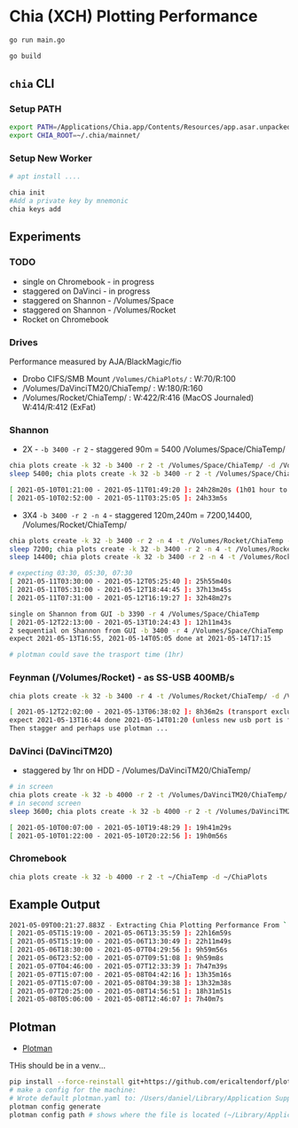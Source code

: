 # Chia (XCH) Plotting Performance

```bash
go run main.go

go build
```

## `chia` CLI

### Setup PATH

```bash
export PATH=/Applications/Chia.app/Contents/Resources/app.asar.unpacked/daemon:$PATH
export CHIA_ROOT=~/.chia/mainnet/
```

### Setup New Worker

```bash
# apt install ....

chia init
#Add a private key by mnemonic
chia keys add 
```

## Experiments

### TODO

- single on Chromebook - in progress
- staggered on DaVinci - in progress
- staggered on Shannon  - /Volumes/Space
- staggered on Shannon  - /Volumes/Rocket
- Rocket on Chromebook

### Drives

Performance measured by AJA/BlackMagic/fio

- Drobo CIFS/SMB Mount `/Volumes/ChiaPlots/` : W:70/R:100
- /Volumes/DaVinciTM20/ChiaTemp/ : W:180/R:160
- /Volumes/Rocket/ChiaTemp/ : W:422/R:416 (MacOS Journaled) W:414/R:412 (ExFat)

### Shannon

- 2X - `-b 3400 -r 2` - staggered 90m = 5400 /Volumes/Space/ChiaTemp/ 

```bash
chia plots create -k 32 -b 3400 -r 2 -t /Volumes/Space/ChiaTemp/ -d /Volumes/ChiaPlots/
sleep 5400; chia plots create -k 32 -b 3400 -r 2 -t /Volumes/Space/ChiaTemp/ -d /Volumes/ChiaPlots/

[ 2021-05-10T01:21:00 - 2021-05-11T01:49:20 ]: 24h28m20s (1h01 hour to move to Drobo)
[ 2021-05-10T02:52:00 - 2021-05-11T03:25:05 ]: 24h33m5s
```

- 3X4 `-b 3400 -r 2 -n 4` - staggered 120m,240m = 7200,14400, /Volumes/Rocket/ChiaTemp/

```bash
chia plots create -k 32 -b 3400 -r 2 -n 4 -t /Volumes/Rocket/ChiaTemp -d /Volumes/ChiaPlots/
sleep 7200; chia plots create -k 32 -b 3400 -r 2 -n 4 -t /Volumes/Rocket/ChiaTemp -d /Volumes/ChiaPlots/
sleep 14400; chia plots create -k 32 -b 3400 -r 2 -n 4 -t /Volumes/Rocket/ChiaTemp -d /Volumes/ChiaPlots/

# expecting 03:30, 05:30, 07:30
[ 2021-05-11T03:30:00 - 2021-05-12T05:25:40 ]: 25h55m40s
[ 2021-05-11T05:31:00 - 2021-05-12T18:44:45 ]: 37h13m45s
[ 2021-05-11T07:31:00 - 2021-05-12T16:19:27 ]: 32h48m27s

single on Shannon from GUI -b 3390 -r 4 /Volumes/Space/ChiaTemp
[ 2021-05-12T22:13:00 - 2021-05-13T10:24:43 ]: 12h11m43s
2 sequential on Shannon from GUI -b 3400 -r 4 /Volumes/Space/ChiaTemp
expect 2021-05-13T16:55, 2021-05-14T05:05 done at 2021-05-14T17:15

# plotman could save the trasport time (1hr)
```

### Feynman (/Volumes/Rocket) - as SS-USB 400MB/s

```bash
chia plots create -k 32 -b 3400 -r 4 -t /Volumes/Rocket/ChiaTemp/ -d /Volumes/ChiaPlots/

[ 2021-05-12T22:02:00 - 2021-05-13T06:38:02 ]: 8h36m2s (transport excluded) front USB-C
expect 2021-05-13T16:44 done 2021-05-14T01:20 (unless new usb port is faster!)
Then stagger and perhaps use plotman ... 
```

### DaVinci (DaVinciTM20)

- staggered by 1hr on HDD - /Volumes/DaVinciTM20/ChiaTemp/

```bash
# in screen
chia plots create -k 32 -b 4000 -r 2 -t /Volumes/DaVinciTM20/ChiaTemp/ -d /Volumes/ChiaPlots/
# in second screen
sleep 3600; chia plots create -k 32 -b 4000 -r 2 -t /Volumes/DaVinciTM20/ChiaTemp/ -d /Volumes/ChiaPlots/

[ 2021-05-10T00:07:00 - 2021-05-10T19:48:29 ]: 19h41m29s
[ 2021-05-10T01:22:00 - 2021-05-10T20:22:56 ]: 19h0m56s

```

### Chromebook

```bash
chia plots create -k 32 -b 4000 -r 2 -t ~/ChiaTemp -d ~/ChiaPlots
```

## Example Output

```bash
2021-05-09T00:21:27.883Z - Extracting Chia Plotting Performance From `.plot`s
[ 2021-05-05T15:19:00 - 2021-05-06T13:35:59 ]: 22h16m59s
[ 2021-05-05T15:19:00 - 2021-05-06T13:30:49 ]: 22h11m49s
[ 2021-05-06T18:30:00 - 2021-05-07T04:29:56 ]: 9h59m56s
[ 2021-05-06T23:52:00 - 2021-05-07T09:51:08 ]: 9h59m8s
[ 2021-05-07T04:46:00 - 2021-05-07T12:33:39 ]: 7h47m39s
[ 2021-05-07T15:07:00 - 2021-05-08T04:42:16 ]: 13h35m16s
[ 2021-05-07T15:07:00 - 2021-05-08T04:39:38 ]: 13h32m38s
[ 2021-05-07T20:25:00 - 2021-05-08T14:56:51 ]: 18h31m51s
[ 2021-05-08T05:06:00 - 2021-05-08T12:46:07 ]: 7h40m7s
```

## Plotman

- [Plotman](https://github.com/ericaltendorf/plotman)

THis should be in a venv...

```bash
pip install --force-reinstall git+https://github.com/ericaltendorf/plotman@main
# make a config for the machine: 
# Wrote default plotman.yaml to: /Users/daniel/Library/Application Support/plotman/plotman.yaml
plotman config generate 
plotman config path # shows where the file is located (~/Library/Application Support/plotman/..)
```
